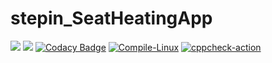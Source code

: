 
# stepin_SeatHeatingApp
![](https://www.code-inspector.com/project/28741/score/svg)
![](https://www.code-inspector.com/project/28741/status/svg)
[![Codacy Badge](https://app.codacy.com/project/badge/Grade/62047f9d5a0245d8b54abea6ada6cec6)](https://www.codacy.com/gh/Mandaram-Harshitha/stepin_SeatHeatingApp/dashboard?utm_source=github.com&amp;utm_medium=referral&amp;utm_content=Mandaram-Harshitha/stepin_SeatHeatingApp&amp;utm_campaign=Badge_Grade)
[![Compile-Linux](https://github.com/Mandaram-Harshitha/stepin_SeatHeatingApp/actions/workflows/Compile.yml/badge.svg)](https://github.com/Mandaram-Harshitha/stepin_SeatHeatingApp/actions/workflows/Compile.yml)
[![cppcheck-action](https://github.com/Mandaram-Harshitha/stepin_SeatHeatingApp/actions/workflows/cppcheck.yml/badge.svg)](https://github.com/Mandaram-Harshitha/stepin_SeatHeatingApp/actions/workflows/cppcheck.yml)
